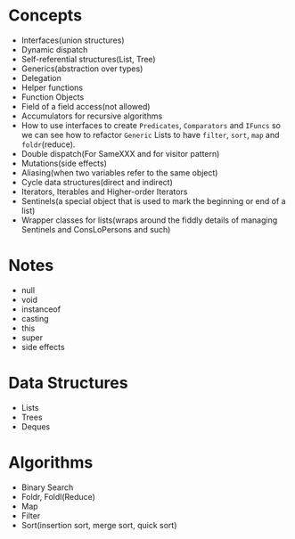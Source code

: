 # Concepts

- Interfaces(union structures)
- Dynamic dispatch
- Self-referential structures(List, Tree)
- Generics(abstraction over types)
- Delegation
- Helper functions
- Function Objects
- Field of a field access(not allowed)
- Accumulators for recursive algorithms
- How to use interfaces to create `Predicates`, `Comparators` and `IFuncs` so we can see how to refactor `Generic` Lists to have `filter`, `sort`, `map` and `foldr`(reduce).
- Double dispatch(For SameXXX and for visitor pattern)
- Mutations(side effects)
- Aliasing(when two variables refer to the same object)
- Cycle data structures(direct and indirect)
- Iterators, Iterables and Higher-order Iterators
- Sentinels(a special object that is used to mark the beginning or end of a list)
- Wrapper classes for lists(wraps around the fiddly details of managing Sentinels and ConsLoPersons and such)


# Notes
- null
- void
- instanceof
- casting
- this
- super
- side effects

# Data Structures

- Lists
- Trees
- Deques

# Algorithms
- Binary Search
- Foldr, Foldl(Reduce)
- Map
- Filter
- Sort(insertion sort, merge sort, quick sort)
